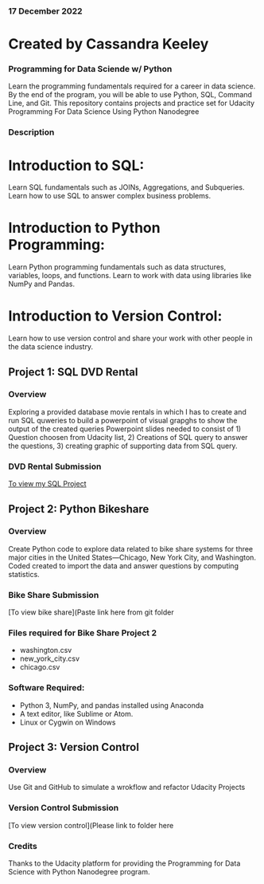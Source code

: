 ### 17 December 2022
# Created by Cassandra Keeley

### Programming for Data Sciende w/ Python 

Learn the programming fundamentals required for a career in data science. By the end of the program, you will be able to use Python, SQL, Command Line, and Git.
This repository contains projects and practice set for Udacity Programming For Data Science Using Python Nanodegree

### Description
# Introduction to SQL:
Learn SQL fundamentals such as JOINs, Aggregations, and Subqueries. Learn how to use SQL to answer complex business problems.
# Introduction to Python Programming:
Learn Python programming fundamentals such as data structures, variables, loops, and functions. Learn to work with data using libraries like NumPy and Pandas.
# Introduction to Version Control:
Learn how to use version control and share your work with other people in the data science industry.

## Project 1: SQL DVD Rental

### Overview 

Exploring a provided database movie rentals in which I has to create and run SQL quweries to build a powerpoint of visual grapghs to show the output of the created queries 
Powerpoint slides needed to consist of 1) Question choosen from Udacity list, 2) Creations of SQL query to answer the questions, 3) creating graphic of supporting data from SQL query.

### DVD Rental Submission

[To view my SQL Project](https://github.com/cabean85/Programming_for_Data_Science_with_Python_Nanodegree/tree/master/DVD-Rental)

## Project 2: Python Bikeshare 

### Overview 

Create Python code to explore data related to bike share systems for three major cities in the United States—Chicago, New York City, and Washington. Coded created to import the data and answer questions by computing statistics.

### Bike Share Submission

[To view bike share](Paste link here from git folder 

### Files required for Bike Share Project 2
* washington.csv
* new_york_city.csv
* chicago.csv
### Software Required:
* Python 3, NumPy, and pandas installed using Anaconda
* A text editor, like Sublime or Atom.
* Linux or Cygwin on Windows 

## Project 3: Version Control 

### Overview
Use Git and GitHub to simulate a wrokflow and refactor Udacity Projects

### Version Control Submission

[To view version control](Please link to folder here

### Credits
Thanks to the Udacity platform for providing the Programming for Data Science with Python Nanodegree program.
